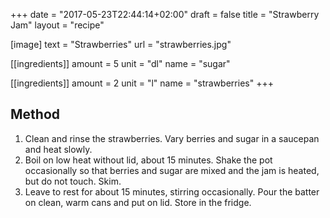 +++
date = "2017-05-23T22:44:14+02:00"
draft = false
title = "Strawberry Jam"
layout = "recipe"

[image]
text = "Strawberries"
url = "strawberries.jpg"

[[ingredients]]
amount = 5
unit = "dl"
name = "sugar"

[[ingredients]]
amount = 2
unit = "l"
name = "strawberries"
+++

## Method

1. Clean and rinse the strawberries. Vary berries and sugar in a saucepan and heat slowly.
2. Boil on low heat without lid, about 15 minutes. Shake the pot occasionally so that berries and sugar are mixed and the jam is heated, but do not touch. Skim.
3. Leave to rest for about 15 minutes, stirring occasionally. Pour the batter on clean, warm cans and put on lid. Store in the fridge.
